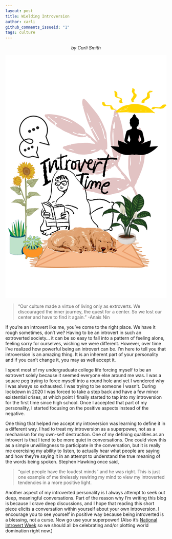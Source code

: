 ```yaml
---
layout: post
title: Wielding Introversion
author: carli
github_comments_issueid: "1"
tags: culture
---
```


<p style='text-align: center;'><i>by Carli Smith</i>

<img src='/images/Introvert.png'></p>


>“Our culture made a virtue of living only as extroverts. We discouraged the inner journey, the quest for a center. So we lost our center and have to find it again.” -Anais Nin

If you’re an introvert like me, you’ve come to the right place. We have it rough sometimes, don’t we? Having to be an introvert in such an extroverted society… it can be so easy to fall into a pattern of feeling alone, feeling sorry for ourselves, wishing we were different. However, over time I’ve realized how powerful being an introvert can be. I’m here to tell you that introversion is an amazing thing. It is an inherent part of your personality and if you can’t change it, you may as well accept it. 


I spent most of my undergraduate college life forcing myself to be an extrovert solely because it seemed everyone else around me was. I was a square peg trying to force myself into a round hole and yet I wondered why I was always so exhausted. I was trying to be someone I wasn’t. During lockdown in 2020 I was forced to take a step back and have a few minor existential crises, at which point I finally started to tap into my introversion for the first time since high school. Once I accepted that part of my personality, I started focusing on the positive aspects instead of the negative.


One thing that helped me accept my introversion was learning to define it in a different way. I had to treat my introversion as a superpower, not as a mechanism for my own-self destruction. One of my defining qualities as an introvert is that I tend to be more quiet in conversations. One could view this as a simple unwillingness to participate in the conversation, but it is really me exercising my ability to listen, to actually hear what people are saying and how they’re saying it in an attempt to understand the true meaning of the words being spoken. Stephen Hawking once said, 
>“quiet people have the loudest minds” 
and he was right. This is just one example of me tirelessly rewiring my mind to view my introverted tendencies in a more positive light.


Another aspect of my introverted personality is I always attempt to seek out deep, meaningful conversations. Part of the reason why I’m writing this blog is because I crave deep discussions, and I hope that reading this short piece elicits a conversation within yourself about your own introversion. I encourage you to see yourself in positive way because being introverted is a blessing, not a curse. Now go use your superpower! (Also it’s [National Introvert Week](https://nationaltoday.com/national-introverts-week/) so we should all be celebrating and/or plotting world domination right now.)















